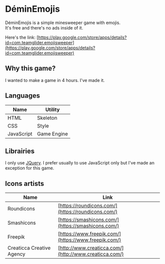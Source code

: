 # DéminEmojis

DéminEmojis is a simple minesweeper game with emojis.  
It's free and there's no ads inside of it.  

Here's the link: [https://play.google.com/store/apps/details?id=com.teamglider.emojisweeper](https://play.google.com/store/apps/details?id=com.teamglider.emojisweeper)

## Why this game?

I wanted to make a game in 4 hours. I've made it.

## Languages

| Name       | Utility     |
|------------|-------------|
| HTML       | Skeleton    |
| CSS        | Style       |
| JavaScript | Game Engine |

## Librairies

I only use [JQuery](https://jquery.com/). I prefer usually to use JavaScript
only but I've made an exception for this game.

## Icons artists

| Name                      | Link                                                   |
|---------------------------|--------------------------------------------------------|
| Roundicons                | [https://roundicons.com/](https://roundicons.com/)     |
| Smashicons                | [https://smashicons.com/](https://smashicons.com/)     |
| Freepik                   | [https://www.freepik.com/](https://www.freepik.com/)   |
| Creaticca Creative Agency | [http://www.creaticca.com/](http://www.creaticca.com/) |

